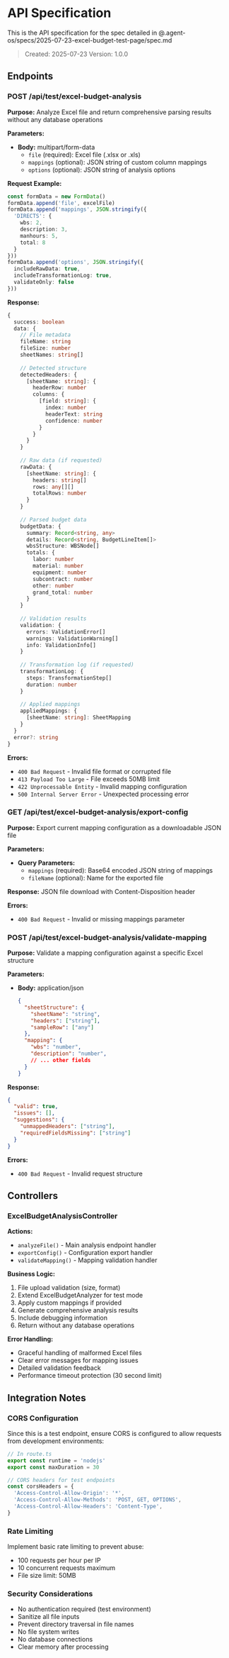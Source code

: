 # API Specification

This is the API specification for the spec detailed in @.agent-os/specs/2025-07-23-excel-budget-test-page/spec.md

> Created: 2025-07-23
> Version: 1.0.0

## Endpoints

### POST /api/test/excel-budget-analysis

**Purpose:** Analyze Excel file and return comprehensive parsing results without any database operations

**Parameters:**
- **Body:** multipart/form-data
  - `file` (required): Excel file (.xlsx or .xls)
  - `mappings` (optional): JSON string of custom column mappings
  - `options` (optional): JSON string of analysis options

**Request Example:**
```typescript
const formData = new FormData()
formData.append('file', excelFile)
formData.append('mappings', JSON.stringify({
  'DIRECTS': {
    wbs: 2,
    description: 3,
    manhours: 5,
    total: 8
  }
}))
formData.append('options', JSON.stringify({
  includeRawData: true,
  includeTransformationLog: true,
  validateOnly: false
}))
```

**Response:** 
```typescript
{
  success: boolean
  data: {
    // File metadata
    fileName: string
    fileSize: number
    sheetNames: string[]
    
    // Detected structure
    detectedHeaders: {
      [sheetName: string]: {
        headerRow: number
        columns: {
          [field: string]: {
            index: number
            headerText: string
            confidence: number
          }
        }
      }
    }
    
    // Raw data (if requested)
    rawData: {
      [sheetName: string]: {
        headers: string[]
        rows: any[][]
        totalRows: number
      }
    }
    
    // Parsed budget data
    budgetData: {
      summary: Record<string, any>
      details: Record<string, BudgetLineItem[]>
      wbsStructure: WBSNode[]
      totals: {
        labor: number
        material: number
        equipment: number
        subcontract: number
        other: number
        grand_total: number
      }
    }
    
    // Validation results
    validation: {
      errors: ValidationError[]
      warnings: ValidationWarning[]
      info: ValidationInfo[]
    }
    
    // Transformation log (if requested)
    transformationLog: {
      steps: TransformationStep[]
      duration: number
    }
    
    // Applied mappings
    appliedMappings: {
      [sheetName: string]: SheetMapping
    }
  }
  error?: string
}
```

**Errors:**
- `400 Bad Request` - Invalid file format or corrupted file
- `413 Payload Too Large` - File exceeds 50MB limit
- `422 Unprocessable Entity` - Invalid mapping configuration
- `500 Internal Server Error` - Unexpected processing error

### GET /api/test/excel-budget-analysis/export-config

**Purpose:** Export current mapping configuration as a downloadable JSON file

**Parameters:**
- **Query Parameters:**
  - `mappings` (required): Base64 encoded JSON string of mappings
  - `fileName` (optional): Name for the exported file

**Response:** JSON file download with Content-Disposition header

**Errors:**
- `400 Bad Request` - Invalid or missing mappings parameter

### POST /api/test/excel-budget-analysis/validate-mapping

**Purpose:** Validate a mapping configuration against a specific Excel structure

**Parameters:**
- **Body:** application/json
  ```json
  {
    "sheetStructure": {
      "sheetName": "string",
      "headers": ["string"],
      "sampleRow": ["any"]
    },
    "mapping": {
      "wbs": "number",
      "description": "number",
      // ... other fields
    }
  }
  ```

**Response:**
```json
{
  "valid": true,
  "issues": [],
  "suggestions": {
    "unmappedHeaders": ["string"],
    "requiredFieldsMissing": ["string"]
  }
}
```

**Errors:**
- `400 Bad Request` - Invalid request structure

## Controllers

### ExcelBudgetAnalysisController

**Actions:**
- `analyzeFile()` - Main analysis endpoint handler
- `exportConfig()` - Configuration export handler
- `validateMapping()` - Mapping validation handler

**Business Logic:**
1. File upload validation (size, format)
2. Extend ExcelBudgetAnalyzer for test mode
3. Apply custom mappings if provided
4. Generate comprehensive analysis results
5. Include debugging information
6. Return without any database operations

**Error Handling:**
- Graceful handling of malformed Excel files
- Clear error messages for mapping issues
- Detailed validation feedback
- Performance timeout protection (30 second limit)

## Integration Notes

### CORS Configuration
Since this is a test endpoint, ensure CORS is configured to allow requests from development environments:
```typescript
// In route.ts
export const runtime = 'nodejs'
export const maxDuration = 30

// CORS headers for test endpoints
const corsHeaders = {
  'Access-Control-Allow-Origin': '*',
  'Access-Control-Allow-Methods': 'POST, GET, OPTIONS',
  'Access-Control-Allow-Headers': 'Content-Type',
}
```

### Rate Limiting
Implement basic rate limiting to prevent abuse:
- 100 requests per hour per IP
- 10 concurrent requests maximum
- File size limit: 50MB

### Security Considerations
- No authentication required (test environment)
- Sanitize all file inputs
- Prevent directory traversal in file names
- No file system writes
- No database connections
- Clear memory after processing